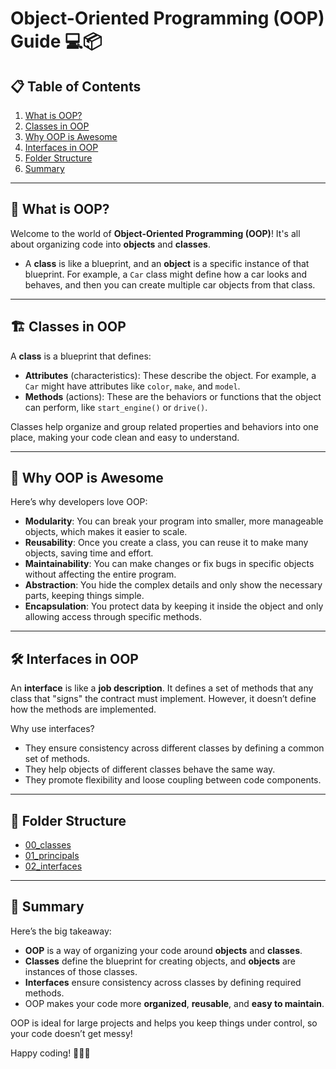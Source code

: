 # Object-Oriented Programming (OOP) Guide 💻📦

## 📋 Table of Contents
1. [What is OOP?](#what-is-oop)
2. [Classes in OOP](#classes-in-oop)
3. [Why OOP is Awesome](#why-oop-is-awesome)
4. [Interfaces in OOP](#interfaces-in-oop)
5. [Folder Structure](#folder-structure)
6. [Summary](#summary)

---

## 📝 What is OOP?

Welcome to the world of **Object-Oriented Programming (OOP)**! It's all about organizing code into **objects** and **classes**. 

- A **class** is like a blueprint, and an **object** is a specific instance of that blueprint. For example, a `Car` class might define how a car looks and behaves, and then you can create multiple car objects from that class.

---

## 🏗️ Classes in OOP

A **class** is a blueprint that defines:
- **Attributes** (characteristics): These describe the object. For example, a `Car` might have attributes like `color`, `make`, and `model`.
- **Methods** (actions): These are the behaviors or functions that the object can perform, like `start_engine()` or `drive()`.

Classes help organize and group related properties and behaviors into one place, making your code clean and easy to understand.

---

## 🚀 Why OOP is Awesome

Here’s why developers love OOP:

- **Modularity**: You can break your program into smaller, more manageable objects, which makes it easier to scale.
- **Reusability**: Once you create a class, you can reuse it to make many objects, saving time and effort.
- **Maintainability**: You can make changes or fix bugs in specific objects without affecting the entire program.
- **Abstraction**: You hide the complex details and only show the necessary parts, keeping things simple.
- **Encapsulation**: You protect data by keeping it inside the object and only allowing access through specific methods.

---

## 🛠️ Interfaces in OOP

An **interface** is like a **job description**. It defines a set of methods that any class that "signs" the contract must implement. However, it doesn’t define how the methods are implemented.

Why use interfaces?
- They ensure consistency across different classes by defining a common set of methods.
- They help objects of different classes behave the same way.
- They promote flexibility and loose coupling between code components.

---

## 📂 Folder Structure
- [00_classes](00_classes/)
- [01_principals](https://github.com/Ahad-mirza/advanced-python/tree/main/01_Object_oriented_programming/01_Principals)
- [02_interfaces](https://github.com/Ahad-mirza/advanced-python/tree/main/01_Object_oriented_programming/03_interfaces)

---

## 🔑 Summary

Here’s the big takeaway:
- **OOP** is a way of organizing your code around **objects** and **classes**.
- **Classes** define the blueprint for creating objects, and **objects** are instances of those classes.
- **Interfaces** ensure consistency across classes by defining required methods.
- OOP makes your code more **organized**, **reusable**, and **easy to maintain**.

OOP is ideal for large projects and helps you keep things under control, so your code doesn’t get messy! 

Happy coding! 🚀👨‍💻
